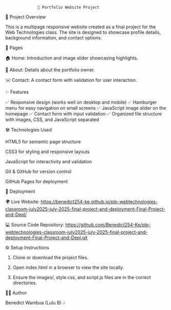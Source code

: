                   🎵 Portfolio Website Project

📖 Project Overview

This is a multipage responsive website created as a final project for the Web Technologies class.
The site is designed to showcase profile details, background information, and contact options.

📂 Pages

🏠 Home: Introduction and image slider showcasing highlights.

👤 About: Details about the portfolio owner.

✉️ Contact: A contact form with validation for user interaction.


✨ Features

✅ Responsive design (works well on desktop and mobile)
✅ Hamburger menu for easy navigation on small screens
✅ JavaScript image slider on the homepage
✅ Contact form with input validation
✅ Organized file structure with images, CSS, and JavaScript separated

🛠️ Technologies Used

HTML5 for semantic page structure

CSS3 for styling and responsive layouts

JavaScript for interactivity and validation

Git & GitHub for version control

GitHub Pages for deployment


🚀 Deployment

🌍 Live Website: https://benedict254-ke.github.io/plp-webtechnologies-classroom-july2025-july-2025-final-project-and-deployment-Final-Project-and-Depl/

💻 Source Code Repository: https://github.com/Benedict254-Ke/plp-webtechnologies-classroom-july2025-july-2025-final-project-and-deployment-Final-Project-and-Depl.git

⚙️ Setup Instructions

1. Clone or download the project files.


2. Open index.html in a browser to view the site locally.


3. Ensure the images/, style.css, and script.js files are in the correct directories.

👨‍🎤 Author

Benedict Wambua (Lulu B) 🎶
